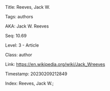 Title:  Reeves, Jack W.

Tags:   authors

AKA:    Jack W. Reeves

Seq:    10.69

Level:  3 - Article

Class:  author

Link:   https://en.wikipedia.org/wiki/Jack_Wreeves

Timestamp: 20230209212849

Index:  Reeves, Jack W.; 
